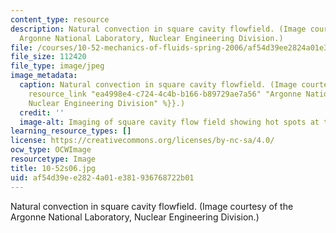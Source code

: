 ```yaml
---
content_type: resource
description: Natural convection in square cavity flowfield. (Image courtesy of the
  Argonne National Laboratory, Nuclear Engineering Division.)
file: /courses/10-52-mechanics-of-fluids-spring-2006/af54d39ee2824a01e381936768722b01_10-52s06.jpg
file_size: 112420
file_type: image/jpeg
image_metadata:
  caption: Natural convection in square cavity flowfield. (Image courtesy of the {{%
    resource_link "ea4998e4-c724-4c4b-b166-b89729ae7a56" "Argonne National Laboratory,
    Nuclear Engineering Division" %}}.)
  credit: ''
  image-alt: Imaging of square cavity flow field showing hot spots at the sides.
learning_resource_types: []
license: https://creativecommons.org/licenses/by-nc-sa/4.0/
ocw_type: OCWImage
resourcetype: Image
title: 10-52s06.jpg
uid: af54d39e-e282-4a01-e381-936768722b01
---
```

Natural convection in square cavity flowfield. (Image courtesy of the Argonne National Laboratory, Nuclear Engineering Division.)